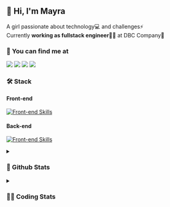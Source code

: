 ## 👋 Hi, I'm Mayra

A girl passionate about technology💻 and challenges⚡  
Currently **working as fullstack engineer**👩‍💻 at DBC Company🚀   

### 💬 You can find me at

<a href="https://mayra.dev" target="_blank" rel="noopener"><img src="https://img.shields.io/badge/-mayra.dev-005FED?style=flat&logo=Google-chrome&logoColor=white"/></a>
<a href="https://linkedin.com/in/mayraamaral" target="_blank" rel="noopener"><img src="https://img.shields.io/badge/-/mayraamaral-0077B5?style=flat&logo=Linkedin&logoColor=white"/></a>
<a href="mailto:mayra@mayra.dev" target="_blank" rel="noopener"><img src="https://img.shields.io/badge/-mayra@mayra.dev-D14836?style=flat&logo=Gmail&logoColor=white"/></a>
<a href="" target="_blank" rel="noopener"><img src="https://img.shields.io/badge/-mayraamaral-7289DA?style=flat&logo=Discord&logoColor=white"/></a>

### 🛠️ Stack
#### Front-end

[![Front-end Skills](https://skillicons.dev/icons?i=react,next,redux,styledcomponents,html,css,sass,js,ts,figma)](https://skillicons.dev)
#### Back-end

[![Front-end Skills](https://skillicons.dev/icons?i=java,spring,postgres,git,linux,bash,nodejs,docker,jenkins)](https://skillicons.dev)


<details>
    <summary><h3>📌 Github Stats</h3></summary>
    <div align="center">
        <table>
      <td><img height="160em" src="https://github-readme-stats.vercel.app/api?username=mayraamaral&show_icons=true&theme=algolia&hide_border=true&hide=stars&count_private=true" alt="Readme stats"></td>
      <td><img height="160em" src="https://github-readme-stats.vercel.app/api/top-langs/?username=mayraamaral&&layout=compact&&theme=algolia&hide_border=true&langs_count=6" alt="Language stats"></td>
       </table>
  </div> 
    

  <p align="center">
    <img src="https://github-readme-streak-stats.herokuapp.com?user=mayraamaral&theme=dark&hide_border=true&date_format=j%20M%5B%20Y%5D&locale=pt-br&background=050F2C&ring=0195DD&fire=23AA7D&currStreakLabel=23AA7D" alt="Streak stats">
  </p> 
</details>

<details>
  <summary><h3>👩‍💻 Coding Stats</h3></summary>
  
  <!--START_SECTION:waka-->
![Code Time](http://img.shields.io/badge/Code%20Time-144%20hrs%2027%20mins-blue)

**🐱 My GitHub Data** 

> 📦 578.3 kB Used in GitHub's Storage 
 > 
> 🏆 280 Contributions in the Year 2023
 > 
> 🚫 Not Opted to Hire
 > 
> 📜 49 Public Repositories 
 > 
> 🔑 24 Private Repositories 
 > 
**I'm an Early 🐤** 

```text
🌞 Morning                298 commits         ███░░░░░░░░░░░░░░░░░░░░░░   13.68 % 
🌆 Daytime                1043 commits        ████████████░░░░░░░░░░░░░   47.89 % 
🌃 Evening                736 commits         ████████░░░░░░░░░░░░░░░░░   33.79 % 
🌙 Night                  101 commits         █░░░░░░░░░░░░░░░░░░░░░░░░   04.64 % 
```
📅 **I'm Most Productive on Monday** 

```text
Monday                   457 commits         █████░░░░░░░░░░░░░░░░░░░░   20.98 % 
Tuesday                  342 commits         ████░░░░░░░░░░░░░░░░░░░░░   15.70 % 
Wednesday                288 commits         ███░░░░░░░░░░░░░░░░░░░░░░   13.22 % 
Thursday                 394 commits         █████░░░░░░░░░░░░░░░░░░░░   18.09 % 
Friday                   344 commits         ████░░░░░░░░░░░░░░░░░░░░░   15.79 % 
Saturday                 130 commits         █░░░░░░░░░░░░░░░░░░░░░░░░   05.97 % 
Sunday                   223 commits         ███░░░░░░░░░░░░░░░░░░░░░░   10.24 % 
```


📊 **This Week I Spent My Time On** 

```text
🕑︎ Time Zone: America/Sao_Paulo

💬 Programming Languages: 
JavaScript               1 hr 24 mins        █████████████████████░░░░   82.88 % 
Java                     9 mins              ██░░░░░░░░░░░░░░░░░░░░░░░   09.49 % 
TypeScript               6 mins              ██░░░░░░░░░░░░░░░░░░░░░░░   06.10 % 
Markdown                 1 min               ░░░░░░░░░░░░░░░░░░░░░░░░░   01.53 % 

🔥 Editors: 
VS Code                  1 hr 35 mins        ███████████████████████░░   93.08 % 
IntelliJ                 7 mins              ██░░░░░░░░░░░░░░░░░░░░░░░   06.92 % 

💻 Operating System: 
Linux                    1 hr 42 mins        █████████████████████████   100.00 % 
```

**I Mostly Code in JavaScript** 

```text
JavaScript               99 repos            ███████░░░░░░░░░░░░░░░░░░   27.50 % 
TypeScript               94 repos            ███████░░░░░░░░░░░░░░░░░░   26.11 % 
HTML                     89 repos            ██████░░░░░░░░░░░░░░░░░░░   24.72 % 
Java                     58 repos            ████░░░░░░░░░░░░░░░░░░░░░   16.11 % 
CSS                      17 repos            █░░░░░░░░░░░░░░░░░░░░░░░░   04.72 % 
```




 Last Updated on 07/09/2023 18:43:59 UTC
<!--END_SECTION:waka-->

</details>
